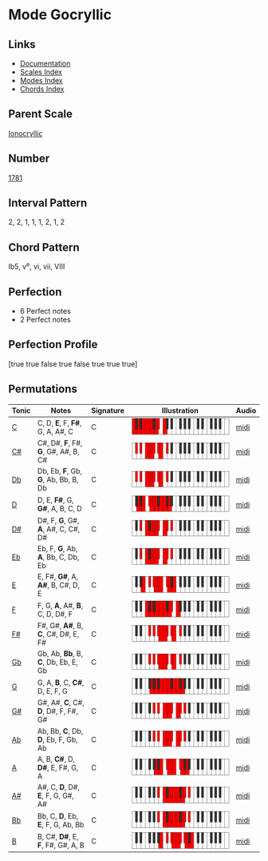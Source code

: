 # Mode Gocryllic

## Links

- [Documentation](README.md)
- [Scales Index](Scales.md)
- [Modes Index](Modes.md)
- [Chords Index](Chords.md)

## Parent Scale

[Ionocryllic](ScaleIonocryllic.md)

## Number

[1781](https://ianring.com/musictheory/scales/1781)

## Interval Pattern

2, 2, 1, 1, 1, 2, 1, 2

## Chord Pattern

Ib5, v⁰, vi, vii, VIII

## Perfection

- 6 Perfect notes
- 2 Perfect notes

## Perfection Profile

[true true false true false true true true]

## Permutations

| Tonic | Notes | Signature | Illustration | Audio |
|-------|-------|-----------|--------------|-------|
| [C](ModeCNaturalGocryllic.md) | C, D, **E**, F, **F#**, G, A, A#, C | C | ![CNaturalGocryllic](ModeCNaturalGocryllic.png) | [midi](https://github.com/edipermadi/music/blob/main/docs/ModeCNaturalGocryllic.mid?raw=true) |
| [C#](ModeCSharpGocryllic.md) | C#, D#, **F**, F#, **G**, G#, A#, B, C# | C | ![CSharpGocryllic](ModeCSharpGocryllic.png) | [midi](https://github.com/edipermadi/music/blob/main/docs/ModeCSharpGocryllic.mid?raw=true) |
| [Db](ModeDFlatGocryllic.md) | Db, Eb, **F**, Gb, **G**, Ab, Bb, B, Db | C | ![DFlatGocryllic](ModeDFlatGocryllic.png) | [midi](https://github.com/edipermadi/music/blob/main/docs/ModeDFlatGocryllic.mid?raw=true) |
| [D](ModeDNaturalGocryllic.md) | D, E, **F#**, G, **G#**, A, B, C, D | C | ![DNaturalGocryllic](ModeDNaturalGocryllic.png) | [midi](https://github.com/edipermadi/music/blob/main/docs/ModeDNaturalGocryllic.mid?raw=true) |
| [D#](ModeDSharpGocryllic.md) | D#, F, **G**, G#, **A**, A#, C, C#, D# | C | ![DSharpGocryllic](ModeDSharpGocryllic.png) | [midi](https://github.com/edipermadi/music/blob/main/docs/ModeDSharpGocryllic.mid?raw=true) |
| [Eb](ModeEFlatGocryllic.md) | Eb, F, **G**, Ab, **A**, Bb, C, Db, Eb | C | ![EFlatGocryllic](ModeEFlatGocryllic.png) | [midi](https://github.com/edipermadi/music/blob/main/docs/ModeEFlatGocryllic.mid?raw=true) |
| [E](ModeENaturalGocryllic.md) | E, F#, **G#**, A, **A#**, B, C#, D, E | C | ![ENaturalGocryllic](ModeENaturalGocryllic.png) | [midi](https://github.com/edipermadi/music/blob/main/docs/ModeENaturalGocryllic.mid?raw=true) |
| [F](ModeFNaturalGocryllic.md) | F, G, **A**, A#, **B**, C, D, D#, F | C | ![FNaturalGocryllic](ModeFNaturalGocryllic.png) | [midi](https://github.com/edipermadi/music/blob/main/docs/ModeFNaturalGocryllic.mid?raw=true) |
| [F#](ModeFSharpGocryllic.md) | F#, G#, **A#**, B, **C**, C#, D#, E, F# | C | ![FSharpGocryllic](ModeFSharpGocryllic.png) | [midi](https://github.com/edipermadi/music/blob/main/docs/ModeFSharpGocryllic.mid?raw=true) |
| [Gb](ModeGFlatGocryllic.md) | Gb, Ab, **Bb**, B, **C**, Db, Eb, E, Gb | C | ![GFlatGocryllic](ModeGFlatGocryllic.png) | [midi](https://github.com/edipermadi/music/blob/main/docs/ModeGFlatGocryllic.mid?raw=true) |
| [G](ModeGNaturalGocryllic.md) | G, A, **B**, C, **C#**, D, E, F, G | C | ![GNaturalGocryllic](ModeGNaturalGocryllic.png) | [midi](https://github.com/edipermadi/music/blob/main/docs/ModeGNaturalGocryllic.mid?raw=true) |
| [G#](ModeGSharpGocryllic.md) | G#, A#, **C**, C#, **D**, D#, F, F#, G# | C | ![GSharpGocryllic](ModeGSharpGocryllic.png) | [midi](https://github.com/edipermadi/music/blob/main/docs/ModeGSharpGocryllic.mid?raw=true) |
| [Ab](ModeAFlatGocryllic.md) | Ab, Bb, **C**, Db, **D**, Eb, F, Gb, Ab | C | ![AFlatGocryllic](ModeAFlatGocryllic.png) | [midi](https://github.com/edipermadi/music/blob/main/docs/ModeAFlatGocryllic.mid?raw=true) |
| [A](ModeANaturalGocryllic.md) | A, B, **C#**, D, **D#**, E, F#, G, A | C | ![ANaturalGocryllic](ModeANaturalGocryllic.png) | [midi](https://github.com/edipermadi/music/blob/main/docs/ModeANaturalGocryllic.mid?raw=true) |
| [A#](ModeASharpGocryllic.md) | A#, C, **D**, D#, **E**, F, G, G#, A# | C | ![ASharpGocryllic](ModeASharpGocryllic.png) | [midi](https://github.com/edipermadi/music/blob/main/docs/ModeASharpGocryllic.mid?raw=true) |
| [Bb](ModeBFlatGocryllic.md) | Bb, C, **D**, Eb, **E**, F, G, Ab, Bb | C | ![BFlatGocryllic](ModeBFlatGocryllic.png) | [midi](https://github.com/edipermadi/music/blob/main/docs/ModeBFlatGocryllic.mid?raw=true) |
| [B](ModeBNaturalGocryllic.md) | B, C#, **D#**, E, **F**, F#, G#, A, B | C | ![BNaturalGocryllic](ModeBNaturalGocryllic.png) | [midi](https://github.com/edipermadi/music/blob/main/docs/ModeBNaturalGocryllic.mid?raw=true) |

